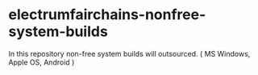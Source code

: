 # electrumfairchains-nonfree-system-builds
In this repository non-free system builds will outsourced. ( MS Windows, Apple OS, Android )
